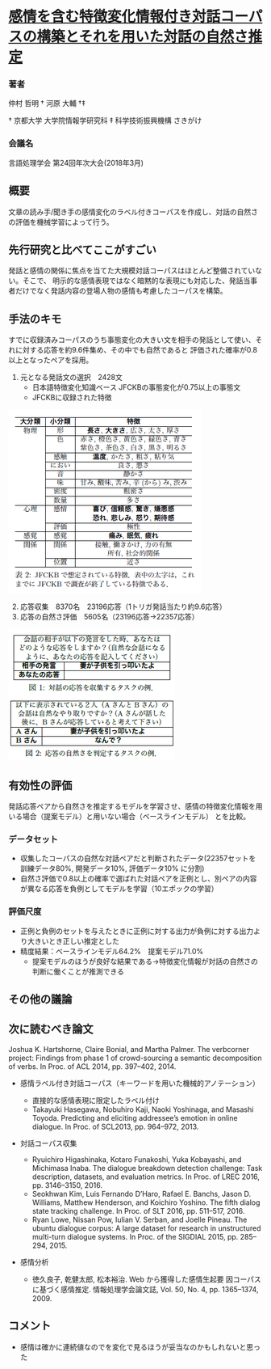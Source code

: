# [感情を含む特徴変化情報付き対話コーパスの構築とそれを用いた対話の自然さ推定](https://www.anlp.jp/proceedings/annual_meeting/2018/pdf_dir/A4-4.pdf)

### 著者
仲村 哲明 † 河原 大輔 †‡

† 京都大学 大学院情報学研究科 ‡ 科学技術振興機構 さきがけ

### 会議名
言語処理学会 第24回年次大会(2018年3月)

## 概要
文章の読み手/聞き手の感情変化のラベル付きコーパスを作成し、対話の自然さの評価を機械学習によって行う。

## 先行研究と比べてここがすごい
発話と感情の関係に焦点を当てた大規模対話コーパスはほとんど整備されていない。そこで、
明示的な感情表現ではなく暗黙的な表現にも対応した、発話当事者だけでなく発話内容の登場人物の感情も考慮したコーパスを構築。

## 手法のキモ
すでに収録済みコーパスのうち事態変化の大きい文を相手の発話として使い、それに対する応答を約9.6件集め、その中でも自然であると
評価された確率が0.8以上となったペアを採用。

1. 元となる発話文の選択　2428文
    * 日本語特徴変化知識ベース JFCKBの事態変化が0.75以上の事態文
    * JFCKBに収録された特徴

![features](https://github.com/AsaiSara/Scholar/blob/master/picture/emotion_changing_corpus_features.png)

2. 応答収集　8370名　23196応答（1トリガ発話当たり約9.6応答）
3. 応答の自然さ評価　5605名（23196応答→22357応答）

![collect](https://github.com/AsaiSara/Scholar/blob/master/picture/emotion_changing_corpus_collect.png)


## 有効性の評価
発話応答ペアから自然さを推定するモデルを学習させ、感情の特徴変化情報を用いる場合（提案モデル）と用いない場合（ベースラインモデル）
とを比較。

### データセット
* 収集したコーパスの自然な対話ペアだと判断されたデータ(22357セットを訓練データ80%, 開発データ10%, 評価データ10% に分割)
* 自然さ評価で0.8以上の確率で選ばれた対話ペアを正例とし、別ペアの内容が異なる応答を負例としてモデルを学習（10エポックの学習）

### 評価尺度
* 正例と負例のセットを与えたときに正例に対する出力が負例に対する出力より大きいとき正しい推定とした
* 精度結果：ベースラインモデル64.2%　提案モデル71.0% 
   * 提案モデルのほうが良好な結果である→特徴変化情報が対話の自然さの判断に働くことが推測できる


## その他の議論

## 次に読むべき論文
Joshua K. Hartshorne, Claire Bonial, and Martha
Palmer. The verbcorner project: Findings from phase
1 of crowd-sourcing a semantic decomposition of verbs.
In Proc. of ACL 2014, pp. 397–402, 2014.

* 感情ラベル付き対話コーパス（キーワードを用いた機械的アノテーション）
  * 直接的な感情表現に限定したラベル付け
  * Takayuki Hasegawa, Nobuhiro Kaji, Naoki Yoshinaga,
and Masashi Toyoda. Predicting and eliciting addressee’s
emotion in online dialogue. In Proc. of SCL2013, pp.
964–972, 2013.

* 対話コーパス収集
  * Ryuichiro Higashinaka, Kotaro Funakoshi, Yuka
Kobayashi, and Michimasa Inaba. The dialogue breakdown detection challenge: Task description, datasets,
and evaluation metrics. In Proc. of LREC 2016, pp.
3146–3150, 2016.
  * Seokhwan Kim, Luis Fernando D’Haro, Rafael E. Banchs,
Jason D. Williams, Matthew Henderson, and Koichiro
Yoshino. The fifth dialog state tracking challenge. In
Proc. of SLT 2016, pp. 511–517, 2016.
  * Ryan Lowe, Nissan Pow, Iulian V. Serban, and Joelle
Pineau. The ubuntu dialogue corpus: A large dataset for
research in unstructured multi-turn dialogue systems. In
Proc. of the SIGDIAL 2015, pp. 285–294, 2015.

* 感情分析
  * 徳久良子, 乾健太郎, 松本裕治. Web から獲得した感情生起要
因コーパスに基づく感情推定. 情報処理学会論文誌, Vol. 50,
No. 4, pp. 1365–1374, 2009.


## コメント
* 感情は確かに連続値なのでを変化で見るほうが妥当なのかもしれないと思った
